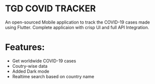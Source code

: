 # TGD COVID TRACKER
An open-sourced Mobile application to track the COVID-19 cases made using Flutter. Complete applicaion with crisp UI and full API Integration.

# Features:

  - Get worldwide COVID-19 cases
  - Coutry-wise data
  - Added Dark mode 
  - Realtime search based on country name
